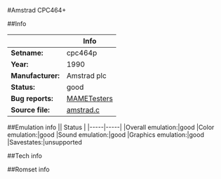 #Amstrad CPC464+

##Info

||Info|
|-----|-----|
|**Setname:**|cpc464p
|**Year:**|1990
|**Manufacturer:**|Amstrad plc
|**Status:**|good
|**Bug reports:**|[MAMETesters](http://mametesters.org/view_all_set.php?type=1&temporary=y&search=amstrad.c)
|**Source file:**|[amstrad.c](https://github.com/mamedev/mame/blob/master/src/mess/drivers/amstrad.c)

##Emulation info
|| Status |
|-----|-----|
|Overall emulation:|good
|Color emulation:|good
|Sound emulation:|good
|Graphics emulation:|good
|Savestates:|unsupported

##Tech info

##Romset info

<!--- START OF EDITED COMMENT DO NOT TOUCH TEXT ABOVE-->

